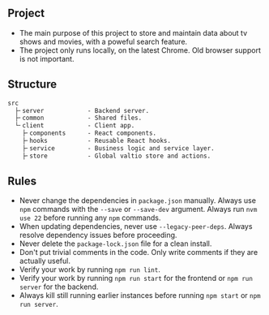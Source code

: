 ## Project

- The main purpose of this project to store and maintain data about tv shows and movies, with a poweful search feature.
- The project only runs locally, on the latest Chrome. Old browser support is not important.

## Structure

```txt
src
  ├╴server            - Backend server.
  ├╴common            - Shared files.
  └╴client            - Client app.
    ├╴components      - React components.
    ├╴hooks           - Reusable React hooks.
    ├╴service         - Business logic and service layer.
    ├╴store           - Global valtio store and actions.
```

## Rules

- Never change the dependencies in `package.json` manually. Always use `npm` commands with the `--save` or `--save-dev` argument. Always run `nvm use 22` before running any `npm` commands.
- When updating dependencies, never use `--legacy-peer-deps`. Always resolve dependency issues before proceeding.
- Never delete the `package-lock.json` file for a clean install.
- Don't put trivial comments in the code. Only write comments if they are actually useful.
- Verify your work by running `npm run lint`.
- Verify your work by running `npm run start` for the frontend or `npm run server` for the backend.
- Always kill still running earlier instances before running `npm start` or `npm run server`.
